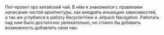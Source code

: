 Пет-проект про китайский чай. В нём я знакомился с правилами написания чистой архитектуры, как внедрять инъекцию зависимостей, а так же углубился в работу RecyclerView и Jetpack Navigation.
Работать над ним было достаточно увлекательно, но стоило бы добавить возможность добавлять свои чаи.
